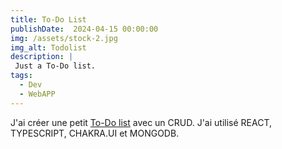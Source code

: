 ```yaml
---
title: To-Do List
publishDate:  2024-04-15 00:00:00
img: /assets/stock-2.jpg
img_alt: Todolist
description: |
 Just a To-Do list.
tags:
  - Dev
  - WebAPP
---
```


J'ai créer une petit <a href='https://github.com/bricemarcais/TodoList'>To-Do list<a/> avec un CRUD. J'ai utilisé REACT, TYPESCRIPT, CHAKRA.UI et MONGODB. 
